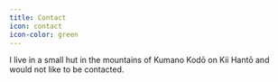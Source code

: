 ```yaml
---
title: Contact
icon: contact
icon-color: green
---
```


I live in a small hut in the mountains of Kumano Kodō on Kii Hantō and would not
like to be contacted.
